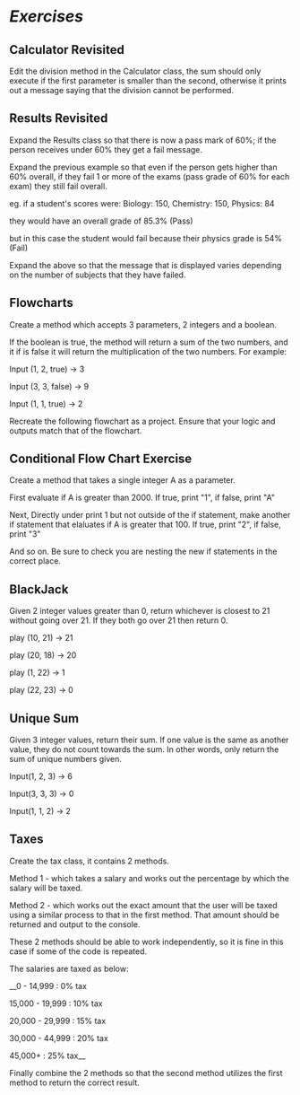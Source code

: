 *<h1>Exercises</h1>*

<h2>Calculator Revisited</h2>

Edit the division method in the Calculator class, the sum should only execute if the first parameter is smaller than the second, otherwise it prints out a message saying that the division cannot be performed.

<h2>Results Revisited</h2>

Expand the Results class so that there is now a pass mark of 60%; if the person receives under 60% they get a fail message.

Expand the previous example so that even if the person gets higher than 60% overall, if they fail 1 or more of the exams (pass grade of 60% for each exam) they still fail overall.

eg. if a student's scores were: Biology: 150, Chemistry: 150, Physics: 84

they would have an overall grade of 85.3% (Pass)

but in this case the student would fail because their physics grade is 54% (Fail)

Expand the above so that the message that is displayed varies depending on the number of subjects that they have failed.

<h2>Flowcharts</h2>

Create a method which accepts 3 parameters, 2 integers and a boolean.

If the boolean is true, the method will return a sum of the two numbers, and it if is false it will return the multiplication of the two numbers.
For example:

Input (1, 2, true) -> 3

Input (3, 3, false) -> 9

Input (1, 1, true) -> 2

Recreate the following flowchart as a project. Ensure that your logic and outputs match that of the flowchart.

<h2>Conditional Flow Chart Exercise</h2>

Create a method that takes a single integer A as a parameter.

First evaluate if A is greater than 2000. If true, print "1", if false, print "A"

Next, Directly under print 1 but not outside of the if statement, make another if statement that elaluates if A is greater that 100. If true, print "2", if false, print "3"

And so on. Be sure to check you are nesting the new if statements in the correct place.

<h2>BlackJack</h2>

Given 2 integer values greater than 0, return whichever is closest to 21 without going over 21. If they both go over 21 then return 0.

 play (10, 21) -> 21
 
 play (20, 18) -> 20
 
 play (1, 22) -> 1
 
 play (22, 23) -> 0
 
 
<h2>Unique Sum</h2>

Given 3 integer values, return their sum. If one value is the same as another value, they do not count towards the sum. In other words, only return the sum of unique numbers given.

 Input(1, 2, 3) -> 6
 
 Input(3, 3, 3) -> 0
 
 Input(1, 1, 2) -> 2
 
<h2>Taxes</h2>

Create the tax class, it contains 2 methods.

Method 1 - which takes a salary and works out the percentage by which the salary will be taxed.

Method 2 - which works out the exact amount that the user will be taxed using a similar process to that in the first method. That amount should be returned and output to the console.

These 2 methods should be able to work independently, so it is fine in this case if some of the code is repeated.

The salaries are taxed as below:

__0 - 14,999 : 0% tax

15,000 - 19,999 : 10% tax

20,000 - 29,999 : 15% tax

30,000 - 44,999 : 20% tax

45,000+ : 25% tax__

Finally combine the 2 methods so that the second method utilizes the first method to return the correct result.
